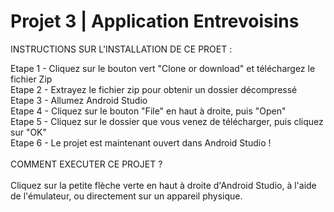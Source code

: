 # Projet 3 | Application Entrevoisins

INSTRUCTIONS SUR L'INSTALLATION DE CE PROET : <br />

Etape 1 - Cliquez sur le bouton vert "Clone or download" et téléchargez le fichier Zip <br />
Etape 2 - Extrayez le fichier zip pour obtenir un dossier décompressé <br />
Etape 3 - Allumez Android Studio <br />
Etape 4 - Cliquez sur le bouton "File" en haut à droite, puis "Open" <br />
Etape 5 - Cliquez sur le dossier que vous venez de télécharger, puis cliquez sur "OK" <br />
Etape 6 - Le projet est maintenant ouvert dans Android Studio ! <br />
<br />
COMMENT EXECUTER CE PROJET ? <br />
<br />
Cliquez sur la petite flèche verte en haut à droite d'Android Studio, à l'aide de l'émulateur, ou directement sur un appareil physique.
